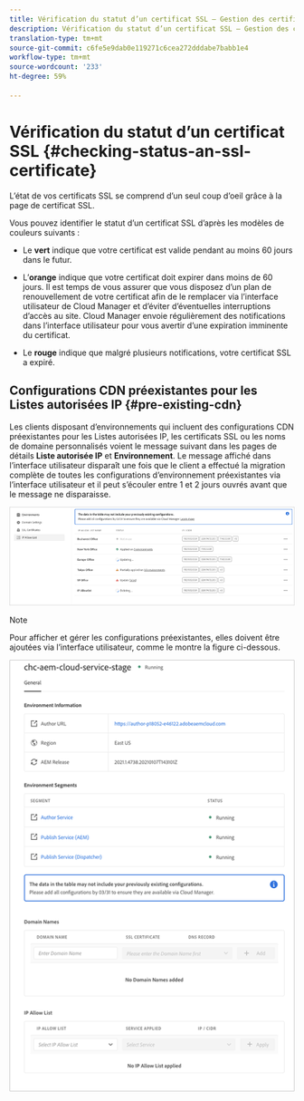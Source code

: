 ```yaml
---
title: Vérification du statut d’un certificat SSL – Gestion des certificats SSL
description: Vérification du statut d’un certificat SSL – Gestion des certificats SSL
translation-type: tm+mt
source-git-commit: c6fe5e9dab0e119271c6cea272dddabe7babb1e4
workflow-type: tm+mt
source-wordcount: '233'
ht-degree: 59%

---
```



# Vérification du statut d’un certificat SSL {#checking-status-an-ssl-certificate}

L’état de vos certificats SSL se comprend d’un seul coup d’oeil grâce à la page de certificat SSL.

Vous pouvez identifier le statut d’un certificat SSL d’après les modèles de couleurs suivants :

* Le **vert**
indique que votre certificat est valide pendant au moins 60 jours dans le futur.

* L’**orange**
indique que votre certificat doit expirer dans moins de 60 jours. Il est temps de vous assurer que vous disposez d’un plan de renouvellement de votre certificat afin de le remplacer via l’interface utilisateur de Cloud Manager et d’éviter d’éventuelles interruptions d’accès au site. Cloud Manager envoie régulièrement des notifications dans l’interface utilisateur pour vous avertir d’une expiration imminente du certificat.

* Le **rouge**
indique que malgré plusieurs notifications, votre certificat SSL a expiré.

## Configurations CDN préexistantes pour les Listes autorisées IP {#pre-existing-cdn}

Les clients disposant d’environnements qui incluent des configurations CDN préexistantes pour les Listes autorisées IP, les certificats SSL ou les noms de domaine personnalisés voient le message suivant dans les pages de détails **Liste autorisée IP** et **Environnement**. Le message affiché dans l’interface utilisateur disparaît une fois que le client a effectué la migration complète de toutes les configurations d’environnement préexistantes via l’interface utilisateur et il peut s’écouler entre 1 et 2 jours ouvrés avant que le message ne disparaisse.

![](/help/implementing/cloud-manager/assets/ip-allow-list-1.png)

>[!NOTE]
>Pour afficher et gérer les configurations préexistantes, elles doivent être ajoutées via l’interface utilisateur, comme le montre la figure ci-dessous.

![](/help/implementing/cloud-manager/assets/ip-allow-list-2.png)